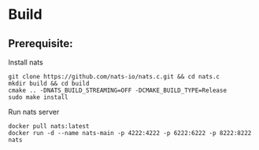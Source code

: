 # Build

## Prerequisite:

Install nats

```
git clone https://github.com/nats-io/nats.c.git && cd nats.c
mkdir build && cd build
cmake .. -DNATS_BUILD_STREAMING=OFF -DCMAKE_BUILD_TYPE=Release
sudo make install
```

Run nats server

```
docker pull nats:latest
docker run -d --name nats-main -p 4222:4222 -p 6222:6222 -p 8222:8222 nats
```

